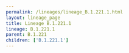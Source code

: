 ```yaml
---
permalink: /lineages/lineage_B.1.221.1.html
layout: lineage_page
title: Lineage B.1.221.1
lineage: B.1.221.1
parent: B.1.221
children: ['B.1.221.1']
---
```


